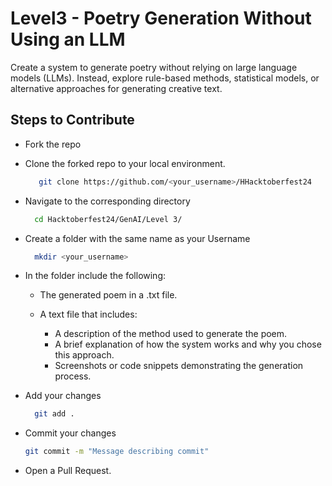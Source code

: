# Level3 - Poetry Generation Without Using an LLM
Create a system to generate poetry without relying on large language models (LLMs). Instead, explore rule-based methods, statistical models, or alternative approaches for generating creative text.

## Steps to Contribute
+ Fork the repo
+ Clone the forked repo to your local environment.
  ```bash
     git clone https://github.com/<your_username>/HHacktoberfest24
  ```
+ Navigate to the corresponding directory
  ```bash
    cd Hacktoberfest24/GenAI/Level 3/
  ```
+ Create a folder with the same name as your Username
  ```bash
    mkdir <your_username>
  ```
+ In the folder include the following:
  - The generated poem in a .txt file.
    
  - A text file that includes:
    - A description of the method used to generate the poem.
    - A brief explanation of how the system works and why you chose this approach.
    - Screenshots or code snippets demonstrating the generation process.
    
+ Add your changes
  ```bash
    git add .
  ```
+ Commit your changes
  ```bash
  git commit -m "Message describing commit"
  ```
+ Open a Pull Request.
